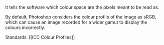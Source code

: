 It tells the software which colour space are the pixels meant to be read as.

By default, Photoshop considers the colour profile of the image as sRGB, which can cause an image recorded for a wider gamut to display the colours incorrectly.

Standards: [[ICC Colour Profiles]]